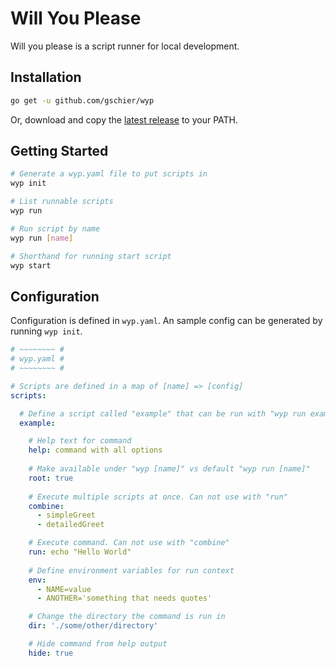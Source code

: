 # Will You Please

Will you please is a script runner for local development.

## Installation

```bash
go get -u github.com/gschier/wyp
```

Or, download and copy the [latest release](https://github.com/gschier/wyp/releases) to your PATH.

## Getting Started

```bash
# Generate a wyp.yaml file to put scripts in
wyp init

# List runnable scripts
wyp run

# Run script by name
wyp run [name]

# Shorthand for running start script
wyp start
```

## Configuration

Configuration is defined in `wyp.yaml`. An sample config can be generated by running `wyp init`.

```yaml
# ~~~~~~~~ #
# wyp.yaml #
# ~~~~~~~~ #

# Scripts are defined in a map of [name] => [config]
scripts:

  # Define a script called "example" that can be run with "wyp run example"
  example:

    # Help text for command
    help: command with all options
  
    # Make available under "wyp [name]" vs default "wyp run [name]"
    root: true
  
    # Execute multiple scripts at once. Can not use with "run"
    combine:
      - simpleGreet
      - detailedGreet

    # Execute command. Can not use with "combine"
    run: echo "Hello World"
  
    # Define environment variables for run context
    env:
      - NAME=value
      - ANOTHER='something that needs quotes'

    # Change the directory the command is run in
    dir: './some/other/directory'

    # Hide command from help output
    hide: true
```
